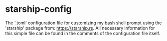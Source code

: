 # starship-config
The '.toml' configuration file for customizing my bash shell prompt using the 'starship' package from: https://starship.rs. 
All necessary information for this simple file can be found in the comments of the configuration file itself.
